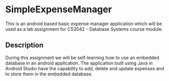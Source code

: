 # SimpleExpenseManager
This is an android based basic expense manager application which will be used as a lab assignment for CS3042 - Database Systems course module.

## Description
During this assignment we will be self-learning how to use an embedded database in an android application. The application built using Java in Android Studio have the capability to add, delete and update expenses and to store them in the embedded database. 

